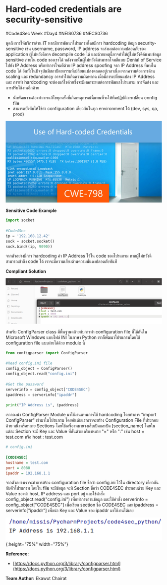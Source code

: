 # Hard-coded credentials are security-sensitive

#Code4Sec Week #Day4 #NEIS0736 #NECS0736

พูดถึงการให้บริการด้าน IT หากมีการพัฒนาโปรแกรมโดยมีการ hardcoding ข้อมูล security-sensitive เช่น username, password, IP address จะส่งผลต่อความปลอดภัยของ application ผู้ไม่หวังดีอาจ decompile code ได้ และด้วยเหตุนี้อาจทำให้ผู้ไม่หวังดีค้นพบข้อมูล sensitive ภายใน code ของเราได้ หลังจากนั้นผู้ไม่หวังดีสามารถโจมตีแบบ Denial of Service ไปยัง IP Address หรือทำการโจมตีด้วย IP address spoofing จาก IP Address ที่พบใน code ได้ อีกทั้งในปัจจุบันมีสถาปัตยกรรมที่เปลี่ยนแปลงตลอดอยู่เวลาเนื่องจากความต้องการด้าน scaling และ redundancy อาจทำให้เกิดความผิดพลาด เมื่อมีการเปลี่ยนแปลง IP Address และ การทำ hardcoding จะต้องแก้ไขด้วยซึ่งจะมีผลกระทบต่อการพัฒนาโปรแกรม การจัดส่ง และการปรับใช้งานอีกด้วย

* นักพัฒนาจะต้องทำการแก้ไขทุกครั้งที่เกิดเหตุการณ์นี้แทนที่จะให้ทีมปฏิบัติการเปลี่ยน config file
* สามารถบังคับให้ใช้ค่า configuration เดียวกันในทุก environment ได้ (dev, sys, qa, prod)

![](img/configget_1.png)

**Sensitive Code Example**
``` python
import socket

#Code4Sec
ip = '192.168.12.42'
sock = socket.socket()
sock.bind((ip, 9090))
```
จากตัวอย่างมีการ hardcoding ค่า IP Address ไว้ใน code ของโปรแกรม หากผู้ไม่หวังดีสามารถเข้าถึง code ได้ เราจะมีความเสี่ยงด้านความมั่นคงปลอดภัยทันที

**Compliant Solution**

![](img/configget_2.png)

สำหรับ ConfigParser class มีพื้นฐานคล้ายกับการทำ configuration file ที่ใช้กันใน Microsoft Windows แบบไฟล์ INI ในภาษา Python เราก็พัฒนาโปรแกรมโดยใช้ configuration file แบบง่ายได้ด้วย module นี้ 

``` python
from configparser import ConfigParser

#Read config.ini file
config_object = ConfigParser()
config_object.read("config.ini")

#Get the password
serverinfo = config_object["CODE4SEC"]
ipaddress = serverinfo["ipaddr"]

print("IP Address is", ipaddress)
```
เราลองนำ ConfigParser Module มาใช้งานแทนการใช้ hardcoding โดยทำการ "import ConfigParser" เข้ามาในโปรแกรม โดยอันดับแรกเราจะสร้าง Configuration File ที่ประกอบด้วย หนึ่งหรือหลาย Sections โดยใช้เครื่องหมายวงเล็บเปิดและปิด [section_name] โดยในแต่ละ Section จะมี Key และ Value ที่คั่นด้วยเครื่องหมาย "=" หรือ ":" เช่น  host = test.com หรือ host : test.com

``` ini
# config.ini

[CODE4SEC]
hostname = test.com
port = 8080
ipaddr = 192.168.1.1
```

จากตัวอย่างเราจะทำการสร้าง configuration file ชื่อว่า config.ini ไว้ใน directory เดียวกันกับตัวโปรแกรม โดยใน file จะมีข้อมูล จะมี Section ชื่อว่า CODE4SEC ประกอบด้วย Key และ Value ของค่า host, IP address และ port อยู่ และใช้คำสั่ง config_object.read("config.ini") เพื่อทำการอ่านข้อมูล และใช้คำสั่ง serverinfo = config_object["CODE4SEC"] เพื่อเรียก section ชื่อ CODE4SEC และ ipaddress = serverinfo["ipaddr"] เพื่อนำ Key และ Value ของ ipaddr มาใช้งานได้เลย

![](img/configget_3.png){:height="75%" width="75%"}

**Reference:**
* [https://docs.python.org/3/library/configparser.html](https://docs.python.org/3/library/configparser.html)

**Team Author:** Ekawut Chairat